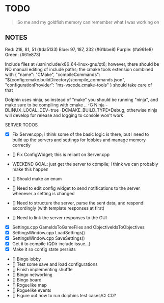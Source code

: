 # TODO

> So me and my goldfish memory can remember what I was working on

## NOTES

Red: 218, 81, 51 (#da5133)
Blue: 97, 187, 232 (#61bbe8)
Purple: (#a961e8)
Green: (#61e873)

Include files at /usr/include/x86_64-linux-gnu/qt6; however, there should be NO manual editing of include paths;
the cmake tools extension combined with
{
"name": "CMake",
"compileCommands": "${config:cmake.buildDirectory}/compile_commands.json",
"configurationProvider": "ms-vscode.cmake-tools"
}
should take care of that

Dolphin uses ninja, so instead of "make" you should be running "ninja", and make sure to be compiling with cmake .. -G Ninja -DLINUX_LOCAL_DEV=true -DCMAKE_BUILD_TYPE=Debug, otherwise ninja will develop for release and logging to console won't work

SERVER TODOS

- [x] Fix Server.cpp; I think some of the basic logic is there, but I need to build up the servers and settings for lobbies and manage memory correctly
- [] Fix ConfigWidget; this is reliant on Server.cpp
- WEEKEND GOAL: just get the server to compile; I think we can probably make this happen

- [] Should make an enum
- [] Need to edit config widget to send notifications to the server whenever a setting is changed
- [] Need to structure the server, parse the sent data, and respond accordingly (with template responses at first)
- [] Need to link the server responses to the GUI

- [x] Settings.cpp GameIdsToGameFiles and ObjectiveIdsToObjectives
- [x] SettingsWindow.cpp LoadSettings()
- [x] SettingsWindow.cpp SaveSettings()
- [x] Get it to compile (QDir include issue...)
- [x] Make it so config state persists
- [] Bingo lobby
- [] Test some save and load configurations
- [] Finish implementing shuffle
- [] Bingo networking
- [] Bingo board
- [] Roguelike map
- [] Roguelike events
- [] Figure out how to run dolphins test cases/CI CD?
